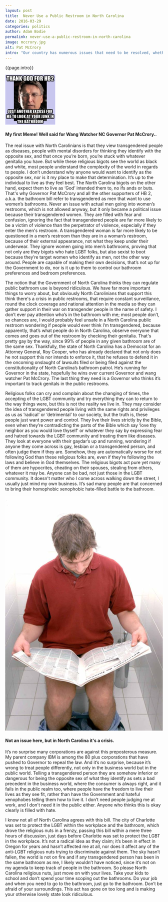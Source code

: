 ```yaml
---
layout: post
title:  Never Use a Public Restroom in North Carolina
date: 2016-03-29
categories: politics
author: Adam Bodie
permalink: never-use-a-public-restroom-in-north-carolina
image: mccrory.jpg
alt: Pat McCrory
intro: "Our country has numerous issues that need to be resolved, whether it’s the economy, security or health related issues. Yet some people in North Carolina have apparently found something far more drastic and destructive to our lives; bathrooms, and who can and can’t enter them. To hear North Carolinians talk, it’s no longer safe to go into a restroom without wondering who might sneak up from behind and attack you. You might as well not use public restrooms at all in the state of North Carolina, because suddenly, there has been an increase of men going into women’s restrooms and attacking them, except for the fact, of course, that men aren’t illegally going into women’s restrooms and they’re definitely not attacking them. So why all the hubbub over restrooms?"
---
```


<div class="article">
<p>{{page.intro}}</p>

<div class="blog-pic">
		<img src="/img/mccrory.jpg" data-toggle="tooltip" title="My first Meme!  Well said for Wang Watcher NC Governor Pat McCrory." class="image block img-responsive">
	<h4>My first Meme!  Well said for Wang Watcher NC Governor Pat McCrory..</h4>
</div>

<p>The real issue with North Carolinians is that they view transgendered people as diseases, people with mental disorders for thinking they identify with the opposite sex, and that once you’re born, you’re stuck with whatever genitalia you have.  But while these religious bigots see the world as black and white, most people understand the complexity of the world in regards to people.  I don’t understand why anyone would want to identify as the opposite sex, nor is it my place to make that determination.  It’s up to the individual to live as they feel best.  The North Carolina bigots on the other hand, expect them to live as ‘God’ intended them to, no ifs ands or buts.  That's why Governor Pat McCrory and all the other supporters of HB 2, a.k.a. the bathroom bill refer to transgendered as men that want to use women’s bathrooms.  Never an issue with actual men going into women’s restrooms, which is not allowed anyway, but it only became a political issue because their transgendered women.  They are filled with fear and confusion, ignoring the fact that transgendered people are far more likely to be a victim of violence than the perpetrator of violence, especially if they enter the men's restroom.  A transgendered woman is far more likely to be questioned in a men’s restroom than they are in a woman’s restroom, because of their external appearance, not what they keep under their underwear.  They ignore women going into men’s bathrooms, proving that not only are they bigots who hate LGBT folks, but also sexist to boot because they’re target women who identify as men, not the other way around.  People are capable of making their own decisions, that’s not up for the Government to do, nor is it up to them to control our bathroom preferences and bedroom preferences.</p>

<p>The notion that the Government of North Carolina thinks they can regulate public bathroom use is beyond ridiculous.  We have far more important things to worry about, but obviously North Carolinians that support this think there's a crisis in public restrooms, that require constant surveillance, round the clock coverage and national attention in the media so they can gather support in their war on transgender people in the name of safety.  I don’t ever pay attention who’s in the bathroom with me; most people don’t, so chances are, I would probably feel unsafe in a North Carolina public restroom wondering if people would ever think I’m transgendered, because apparently, that’s what people do in North Carolina, observe everyone that comes and goes out of the restroom by checking their genitalia.  That's pretty gay by the way, since 99% of people in any given bathroom are of the same sex.  Thankfully, the state of North Carolina has a Democrat for an Attorney General, Roy Cooper, who has already declared that not only does he not support this nor intends to enforce it, that he refuses to defend it in the oncoming onslaught of lawsuits filed or being filed against the constitutionality of North Carolina’s bathroom patrol.  He’s running for Governor in the state, hopefully he wins over current Governor and wang watcher Pat McCrory.  The last thing they need is a Governor who thinks it’s important to track genitals in the public restrooms.</p>

<p>Religious folks can cry and complain about the changing of times, the accepting of the LGBT community and try everything they can to return to the way things were, but this is not the reality we live in.  They may consider the idea of transgendered people living with the same rights and privileges as us as ‘radical’ or ‘detrimental’ to our society, but the truth is, these people just want power and control.  They live their lives strictly by the Bible, even when they’re contradicting the parts of the Bible which say ‘love thy neighbor as you would love thyself’ or whatever they say by expressing fear and hatred towards the LGBT community and treating them like diseases.  They look at everyone with their gaydar’s up and running, wondering if anyone they come across is gay, lesbian or a transgendered person, and often judge them if they are.  Somehow, they are automatically worse for not following God than these religious folks are, even if they’re following the laws and believe in God themselves.  The religious bigots act pure yet many of them are hypocrites, cheating on their spouses, stealing from others, whatever it may be.  Anyone can be bad, not just those in the LGBT community.  It doesn't matter who I come across walking down the street, I usually just mind my own business.  It’s sad many people are that concerned to bring their homophobic xenophobic hate-filled battle to the bathroom.</p>

<div class="blog-pic">
		<img src="/img/toilet.jpg" data-toggle="tooltip" title="Not an issue here, but in North Carolina it's a crisis." class="image block img-responsive pull-right">
	<h4>Not an issue here, but in North Carolina it's a crisis.</h4>
</div>



<p>It’s no surprise many corporations are against this preposterous measure.  My parent company IBM is among the 80 plus corporations that have pushed to Governor to repeal the law.  And it’s no surprise, because it’s wrong to treat people differently, not only in the business world but in the public world.  Telling a transgendered person they are somehow inferior or dangerous for being the opposite sex of what they identify as sets a bad precedent in the business world, where the consumer is always right, and it fails in the public realm too, where people have the freedom to live their lives as they see fit, rather than have the Government and hateful xenophobes telling them how to live it.  I don’t need people judging me at work, and I don't need it in the public either.  Anyone who thinks this is okay clearly is filled with hate.</p>

<p>I know not all of North Carolina agrees with this bill.  The city of Charlotte was set to protect the LGBT within the workplace and the bathroom, which drove the religious nuts in a frenzy, passing this bill within a mere three hours of discussion, just days before Charlotte was set to protect the LGBT in the workplace.  It’s not a radical idea as they claim; it’s been in effect in Oregon for years and hasn’t affected me at all, nor does it affect any of the anti-LGBT religious nuts trying to discriminate against them.  The sky hasn’t fallen, the world is not on fire and if any transgendered person has been in the same bathroom as me, I likely wouldn’t have noticed, since it’s not on my agenda to keep track of people in the bathroom.  So please North Carolina religious nuts, just move on with your lives.  Take your kids to school and don’t spend your time scoping out the bathrooms.  Do your job and when you need to go to the bathroom, just go to the bathroom.  Don’t be afraid of your surroundings.  This act has gone on too long and is making your otherwise lovely state look ridiculous.</p>

</div>